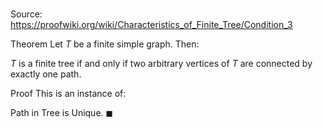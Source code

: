 # 

Source: https://proofwiki.org/wiki/Characteristics_of_Finite_Tree/Condition_3

Theorem
Let $T$ be a finite simple graph.
Then:

$T$ is a finite tree if and only if two arbitrary vertices of $T$ are connected by exactly one path.


Proof
This is an instance of:

Path in Tree is Unique.
$\blacksquare$





